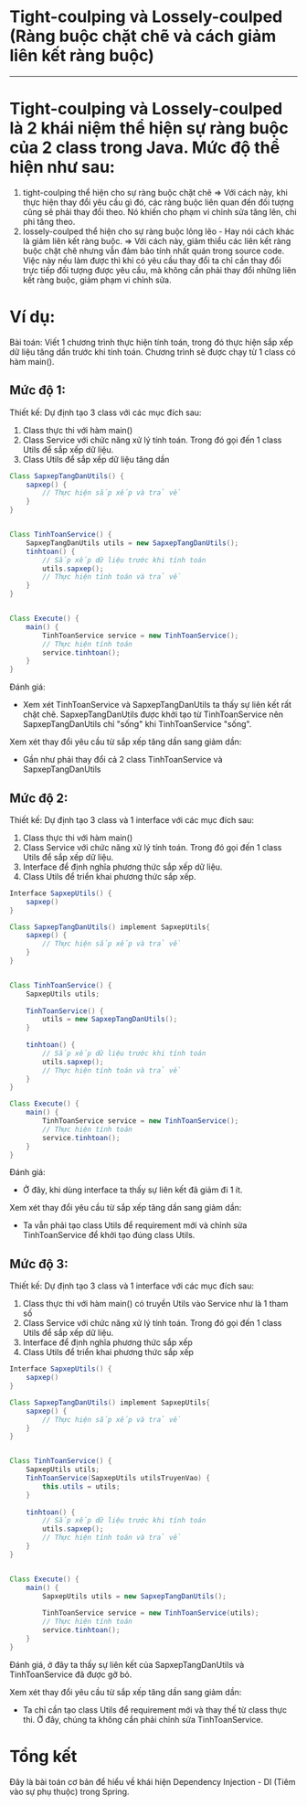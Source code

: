 
# Tight-coulping và Lossely-coulped (Ràng buộc chặt chẽ và cách giảm liên kết ràng buộc)
---

# Tight-coulping và Lossely-coulped là 2 khái niệm thể hiện sự ràng buộc của 2 class trong Java. Mức độ thể hiện như sau:
1. tight-coulping thể hiện cho sự ràng buộc chặt chẽ
=> Với cách này, khi thực hiện thay đổi yêu cầu gì đó, các ràng buộc liên quan đến đối tượng cũng sẽ phải thay đổi theo. Nó khiến cho phạm vi chỉnh sửa tăng lên, chi phi tăng theo.
2. lossely-coulped thể hiện cho sự ràng buộc lỏng lẽo - Hay nói cách khác là giảm liên kết ràng buộc.
=> Với cách này, giảm thiểu các liên kết ràng buộc chặt chẽ nhưng vẫn đảm bảo tính nhất quán trong source code. Việc này nếu làm được thì khi có yêu cầu thay đổi ta chỉ cần thay đổi trực tiếp đối tượng được yêu cầu, mà không cần phải thay đổi những liên kết ràng buộc, giảm phạm vi chỉnh sửa.

# Ví dụ:
Bài toán: Viết 1 chương trình thực hiện tính toán, trong đó thực hiện sắp xếp dữ liệu tăng dần trước khi tính toán. Chương trình sẽ được chạy từ 1 class có hàm main().

## Mức độ 1:
Thiết kế: Dự định tạo 3 class với các mục đích sau:

1. Class thực thi với hàm main()
2. Class Service với chức năng xử lý tính toán. Trong đó gọi đến 1 class Utils để sắp xếp dữ liệu.
3. Class Utils để sắp xếp dữ liệu tăng dần

```java
Class SapxepTangDanUtils() {
	sapxep() {
		// Thực hiện sắp xếp và trả về
	}
}


Class TinhToanService() {
	SapxepTangDanUtils utils = new SapxepTangDanUtils();
	tinhtoan() {
		// Sắp xếp dữ liệu trước khi tính toán
		utils.sapxep();
		// Thực hiện tính toán và trả về
	}
}


Class Execute() {
	main() {
		TinhToanService service = new TinhToanService();
		// Thực hiện tính toán
		service.tinhtoan();
	}
}
```

Đánh giá:

- Xem xét TinhToanService và SapxepTangDanUtils ta thấy sự liên kết rất chặt chẽ. SapxepTangDanUtils được khởi tạo từ TinhToanService nên SapxepTangDanUtils chỉ "sống" khi TinhToanService "sống".

Xem xét thay đổi yêu cầu từ sắp xếp tăng dần sang giảm dần:

- Gần như phải thay đổi cả 2 class TinhToanService và SapxepTangDanUtils

## Mức độ 2:
Thiết kế: Dự định tạo 3 class và 1 interface với các mục đích sau:

1. Class thực thi với hàm main()
2. Class Service với chức năng xử lý tính toán. Trong đó gọi đến 1 class Utils để sắp xếp dữ liệu.
3. Interface để định nghĩa phương thức sắp xếp dữ liệu.
4. Class Utils để triển khai phương thức sắp xếp.

```java
Interface SapxepUtils() {
	sapxep() 
}

Class SapxepTangDanUtils() implement SapxepUtils{
	sapxep() {
		// Thực hiện sắp xếp và trả về
	}
}


Class TinhToanService() {
	SapxepUtils utils;
	
	TinhToanService() {
		utils = new SapxepTangDanUtils();
	}
		
	tinhtoan() {
		// Sắp xếp dữ liệu trước khi tính toán
		utils.sapxep();
		// Thực hiện tính toán và trả về
	}
}

Class Execute() {
	main() {
		TinhToanService service = new TinhToanService();
		// Thực hiện tính toán
		service.tinhtoan();
	}
}
```

Đánh giá:

- Ở đây, khi dùng interface ta thấy sự liên kết đã giảm đi 1 ít. 

Xem xét thay đổi yêu cầu từ sắp xếp tăng dần sang giảm dần:

- Ta vẫn phải tạo class Utils để requirement mới và chỉnh sửa TinhToanService để khởi tạo đúng class Utils.

## Mức độ 3:
Thiết kế: Dự định tạo 3 class và 1 interface với các mục đích sau:

1. Class thực thi với hàm main() có truyền Utils vào Service như là 1 tham số
2. Class Service với chức năng xử lý tính toán. Trong đó gọi đến 1 class Utils để sắp xếp dữ liệu.
3. Interface để định nghĩa phương thức sắp xếp
4. Class Utils để triển khai phương thức sắp xếp

```java
Interface SapxepUtils() {
	sapxep() 
}

Class SapxepTangDanUtils() implement SapxepUtils{
	sapxep() {
		// Thực hiện sắp xếp và trả về
	}
}


Class TinhToanService() {
	SapxepUtils utils;
	TinhToanService(SapxepUtils utilsTruyenVao) {
		this.utils = utils;
	}
		
	tinhtoan() {
		// Sắp xếp dữ liệu trước khi tính toán
		utils.sapxep();
		// Thực hiện tính toán và trả về
	}
}


Class Execute() {
	main() {
		SapxepUtils utils = new SapxepTangDanUtils();
	
		TinhToanService service = new TinhToanService(utils);
		// Thực hiện tính toán
		service.tinhtoan();
	}
}
```

Đánh giá, ở đây ta thấy sự liên kết của SapxepTangDanUtils và TinhToanService đã được gỡ bỏ.

Xem xét thay đổi yêu cầu từ sắp xếp tăng dần sang giảm dần:

- Ta chỉ cần tạo class Utils để requirement mới và thay thế từ class thực thi. Ở đây, chúng ta không cần phải chỉnh sửa TinhToanService.

# Tổng kết
Đây là bài toán cơ bản để hiểu về khái hiện Dependency Injection - DI (Tiêm vào sự phụ thuộc) trong Spring.
